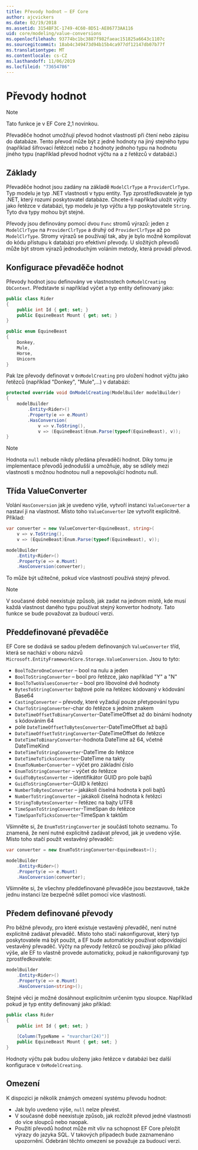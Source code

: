 ```yaml
---
title: Převody hodnot – EF Core
author: ajcvickers
ms.date: 02/19/2018
ms.assetid: 3154BF3C-1749-4C60-8D51-AE86773AA116
uid: core/modeling/value-conversions
ms.openlocfilehash: 93774bc1bc3887f982faeac151825a6643c1107c
ms.sourcegitcommit: 18ab4c349473d94b15b4ca977df12147db07b77f
ms.translationtype: MT
ms.contentlocale: cs-CZ
ms.lasthandoff: 11/06/2019
ms.locfileid: "73654786"
---
```

# <a name="value-conversions"></a>Převody hodnot

> [!NOTE]  
> Tato funkce je v EF Core 2,1 novinkou.

Převaděče hodnot umožňují převod hodnot vlastností při čtení nebo zápisu do databáze. Tento převod může být z jedné hodnoty na jiný stejného typu (například šifrovací řetězce) nebo z hodnoty jednoho typu na hodnotu jiného typu (například převod hodnot výčtu na a z řetězců v databázi.)

## <a name="fundamentals"></a>Základy

Převaděče hodnot jsou zadány na základě `ModelClrType` a `ProviderClrType`. Typ modelu je typ .NET vlastnosti v typu entity. Typ zprostředkovatele je typ .NET, který rozumí poskytovatel databáze. Chcete-li například uložit výčty jako řetězce v databázi, typ modelu je typ výčtu a typ poskytovatele `String`. Tyto dva typy mohou být stejné.

Převody jsou definovány pomocí dvou `Func` stromů výrazů: jeden z `ModelClrType` na `ProviderClrType` a druhý od `ProviderClrType` až po `ModelClrType`. Stromy výrazů se používají tak, aby je bylo možné kompilovat do kódu přístupu k databázi pro efektivní převody. U složitých převodů může být strom výrazů jednoduchým voláním metody, která provádí převod.

## <a name="configuring-a-value-converter"></a>Konfigurace převaděče hodnot

Převody hodnot jsou definovány ve vlastnostech `OnModelCreating` `DbContext`. Představte si například výčet a typ entity definovaný jako:

``` csharp
public class Rider
{
    public int Id { get; set; }
    public EquineBeast Mount { get; set; }
}

public enum EquineBeast
{
    Donkey,
    Mule,
    Horse,
    Unicorn
}
```

Pak lze převody definovat v `OnModelCreating` pro uložení hodnot výčtu jako řetězců (například "Donkey", "Mule",...) v databázi:

``` csharp
protected override void OnModelCreating(ModelBuilder modelBuilder)
{
    modelBuilder
        .Entity<Rider>()
        .Property(e => e.Mount)
        .HasConversion(
            v => v.ToString(),
            v => (EquineBeast)Enum.Parse(typeof(EquineBeast), v));
}
```

> [!NOTE]  
> Hodnota `null` nebude nikdy předána převaděči hodnot. Díky tomu je implementace převodů jednodušší a umožňuje, aby se sdílely mezi vlastnosti s možnou hodnotou null a nepovolující hodnotu null.

## <a name="the-valueconverter-class"></a>Třída ValueConverter

Volání `HasConversion` jak je uvedeno výše, vytvoří instanci `ValueConverter` a nastaví ji na vlastnost. Místo toho `ValueConverter` lze vytvořit explicitně. Příklad:

``` csharp
var converter = new ValueConverter<EquineBeast, string>(
    v => v.ToString(),
    v => (EquineBeast)Enum.Parse(typeof(EquineBeast), v));

modelBuilder
    .Entity<Rider>()
    .Property(e => e.Mount)
    .HasConversion(converter);
```

To může být užitečné, pokud více vlastností používá stejný převod.

> [!NOTE]  
> V současné době neexistuje způsob, jak zadat na jednom místě, kde musí každá vlastnost daného typu používat stejný konvertor hodnoty. Tato funkce se bude považovat za budoucí verzi.

## <a name="built-in-converters"></a>Předdefinované převaděče

EF Core se dodává se sadou předem definovaných `ValueConverter` tříd, která se nachází v oboru názvů `Microsoft.EntityFrameworkCore.Storage.ValueConversion`. Jsou to tyto:

* `BoolToZeroOneConverter` – bool na nulu a jeden
* `BoolToStringConverter` – bool pro řetězce, jako například "Y" a "N"
* `BoolToTwoValuesConverter` – bool pro libovolné dvě hodnoty
* `BytesToStringConverter` bajtové pole na řetězec kódovaný v kódování Base64
* `CastingConverter` – převody, které vyžadují pouze přetypování typu
* `CharToStringConverter`-char do řetězce s jedním znakem
* `DateTimeOffsetToBinaryConverter`-DateTimeOffset až do binární hodnoty s kódováním 64
* pole `DateTimeOffsetToBytesConverter`-DateTimeOffset až bajtů
* `DateTimeOffsetToStringConverter`-DateTimeOffset do řetězce
* `DateTimeToBinaryConverter`-hodnota DateTime až 64, včetně DateTimeKind
* `DateTimeToStringConverter`-DateTime do řetězce
* `DateTimeToTicksConverter`-DateTime na takty
* `EnumToNumberConverter` – výčet pro základní číslo
* `EnumToStringConverter` – výčet do řetězce
* `GuidToBytesConverter` – identifikátor GUID pro pole bajtů
* `GuidToStringConverter`-GUID k řetězci
* `NumberToBytesConverter` – jakákoli číselná hodnota k poli bajtů
* `NumberToStringConverter` – jakákoli číselná hodnota k řetězci
* `StringToBytesConverter` – řetězec na bajty UTF8
* `TimeSpanToStringConverter`-TimeSpan do řetězce
* `TimeSpanToTicksConverter`-TimeSpan k taktům

Všimněte si, že `EnumToStringConverter` je součástí tohoto seznamu. To znamená, že není nutné explicitně zadávat převod, jak je uvedeno výše. Místo toho stačí použít vestavěný převaděč:

``` csharp
var converter = new EnumToStringConverter<EquineBeast>();

modelBuilder
    .Entity<Rider>()
    .Property(e => e.Mount)
    .HasConversion(converter);
```

Všimněte si, že všechny předdefinované převaděče jsou bezstavové, takže jednu instanci lze bezpečně sdílet pomocí více vlastností.

## <a name="pre-defined-conversions"></a>Předem definované převody

Pro běžné převody, pro které existuje vestavěný převaděč, není nutné explicitně zadávat převaděč. Místo toho stačí nakonfigurovat, který typ poskytovatele má být použit, a EF bude automaticky používat odpovídající vestavěný převaděč. Výčty na převody řetězců se používají jako příklad výše, ale EF to vlastně provede automaticky, pokud je nakonfigurovaný typ zprostředkovatele:

``` csharp
modelBuilder
    .Entity<Rider>()
    .Property(e => e.Mount)
    .HasConversion<string>();
```

Stejné věci je možné dosáhnout explicitním určením typu sloupce. Například pokud je typ entity definovaný jako příklad:

``` csharp
public class Rider
{
    public int Id { get; set; }

    [Column(TypeName = "nvarchar(24)")]
    public EquineBeast Mount { get; set; }
}
```

Hodnoty výčtu pak budou uloženy jako řetězce v databázi bez další konfigurace v `OnModelCreating`.

## <a name="limitations"></a>Omezení

K dispozici je několik známých omezení systému převodu hodnot:

* Jak bylo uvedeno výše, `null` nelze převést.
* V současné době neexistuje způsob, jak rozložit převod jedné vlastnosti do více sloupců nebo naopak.
* Použití převodů hodnot může mít vliv na schopnost EF Core přeložit výrazy do jazyka SQL. V takových případech bude zaznamenáno upozornění.
Odebrání těchto omezení se považuje za budoucí verzi.
